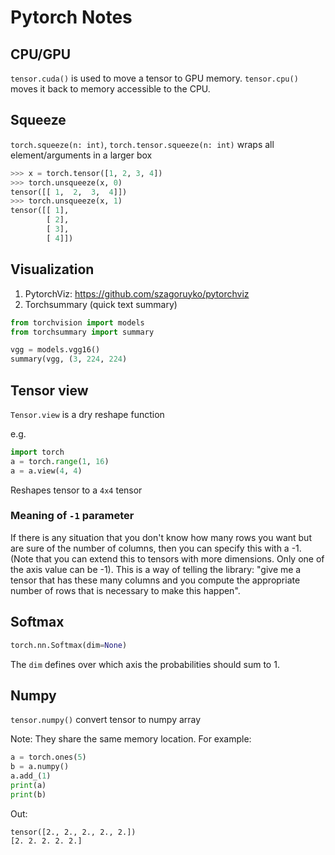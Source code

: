 # Pytorch Notes



## CPU/GPU

`tensor.cuda()` is used to move a tensor to GPU memory.
`tensor.cpu()` moves it back to memory accessible to the CPU.

## Squeeze

`torch.squeeze(n: int)`, `torch.tensor.squeeze(n: int)` wraps all element/arguments in a larger box 

```python
>>> x = torch.tensor([1, 2, 3, 4])
>>> torch.unsqueeze(x, 0)
tensor([[ 1,  2,  3,  4]])
>>> torch.unsqueeze(x, 1)
tensor([[ 1],
        [ 2],
        [ 3],
        [ 4]])
```

## Visualization

1. PytorchViz: https://github.com/szagoruyko/pytorchviz
2. Torchsummary (quick text summary)
```python
from torchvision import models
from torchsummary import summary

vgg = models.vgg16()
summary(vgg, (3, 224, 224)
```

## Tensor view

`Tensor.view` is a dry reshape function

e.g.
```python
import torch
a = torch.range(1, 16)
a = a.view(4, 4)
```
Reshapes tensor to a `4x4` tensor 

### Meaning of `-1` parameter
If there is any situation that you don't know how many rows you want but are sure of the number of columns, then you can specify this with a -1. (Note that you can extend this to tensors with more dimensions. Only one of the axis value can be -1). This is a way of telling the library: "give me a tensor that has these many columns and you compute the appropriate number of rows that is necessary to make this happen".


## Softmax

```python
torch.nn.Softmax(dim=None)
```
The `dim` defines over which axis the probabilities should sum to 1.

## Numpy


`tensor.numpy()` convert tensor to numpy array

Note: They share the same memory location. For example:
```python
a = torch.ones(5)
b = a.numpy()
a.add_(1)
print(a)
print(b)
```

Out:
```
tensor([2., 2., 2., 2., 2.])
[2. 2. 2. 2. 2.]
```
